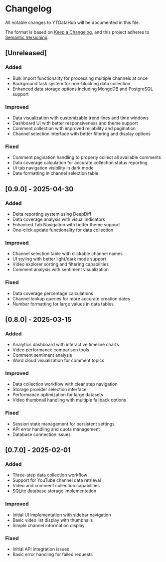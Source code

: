 # Changelog

All notable changes to YTDataHub will be documented in this file.

The format is based on [Keep a Changelog](https://keepachangelog.com/en/1.0.0/),
and this project adheres to [Semantic Versioning](https://semver.org/spec/v2.0.0.html).

## [Unreleased]

### Added

- Bulk import functionality for processing multiple channels at once
- Background task system for non-blocking data collection
- Enhanced data storage options including MongoDB and PostgreSQL support

### Improved

- Data visualization with customizable trend lines and time windows
- Dashboard UI with better responsiveness and theme support
- Comment collection with improved reliability and pagination
- Channel selection interface with better filtering and display options

### Fixed

- Comment pagination handling to properly collect all available comments
- Data coverage calculation for accurate collection status reporting
- UI tab navigation visibility in dark mode
- Date formatting in channel selection table

## [0.9.0] - 2025-04-30

### Added

- Delta reporting system using DeepDiff
- Data coverage analysis with visual indicators
- Enhanced Tab Navigation with better theme support
- One-click update functionality for data collection

### Improved

- Channel selection table with clickable channel names
- UI styling with better light/dark mode support
- Video explorer sorting and filtering capabilities
- Comment analysis with sentiment visualization

### Fixed

- Data coverage percentage calculations
- Channel lookup queries for more accurate creation dates
- Number formatting for large values in data tables

## [0.8.0] - 2025-03-15

### Added

- Analytics dashboard with interactive timeline charts
- Video performance comparison tools
- Comment sentiment analysis
- Word cloud visualization for comment topics

### Improved

- Data collection workflow with clear step navigation
- Storage provider selection interface
- Performance optimization for large datasets
- Video thumbnail handling with multiple fallback options

### Fixed

- Session state management for persistent settings
- API error handling and quota management
- Database connection issues

## [0.7.0] - 2025-02-01

### Added

- Three-step data collection workflow
- Support for YouTube channel data retrieval
- Video and comment collection capabilities
- SQLite database storage implementation

### Improved

- Initial UI implementation with sidebar navigation
- Basic video list display with thumbnails
- Simple channel information display

### Fixed

- Initial API integration issues
- Basic error handling for failed requests
